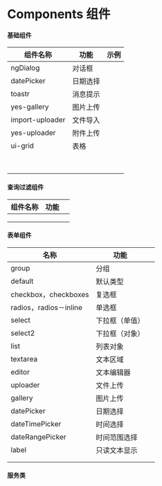 # Components 组件

####  基础组件

| 组件名称            | 功能   | 示例   |
| --------------- | ---- | ---- |
| ngDialog        | 对话框  |      |
| datePicker      | 日期选择 |      |
| toastr          | 消息提示 |      |
| yes-gallery     | 图片上传 |      |
| import-uploader | 文件导入 |      |
| yes-uploader    | 附件上传 |      |
| ui-grid         | 表格   |      |
|                 |      |      |
|                 |      |      |
|                 |      |      |
|                 |      |      |
|                 |      |      |
|                 |      |      |
|                 |      |      |
|                 |      |      |

####  查询过滤组件

| 组件名称 | 功能   |      |
| ---- | ---- | ---- |
|      |      |      |
|      |      |      |
|      |      |      |

#### 表单组件

| 名称                   | 功能      |      |
| -------------------- | ------- | ---- |
| group                | 分组      |      |
| default              | 默认类型    |      |
| checkbox，checkboxes  | 复选框     |      |
| radios，radios－inline | 单选框     |      |
| select               | 下拉框（单值） |      |
| select2              | 下拉框（对象） |      |
| list                 | 列表对象    |      |
| textarea             | 文本区域    |      |
| editor               | 文本编辑器   |      |
| uploader             | 文件上传    |      |
| gallery              | 图片上传    |      |
| datePicker           | 日期选择    |      |
| dateTimePicker       | 时间选择    |      |
| dateRangePicker      | 时间范围选择  |      |
| label                | 只读文本显示  |      |
|                      |         |      |
|                      |         |      |

#### 服务类

